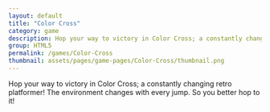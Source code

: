```yaml
---
layout: default
title: "Color Cross"
category: game
description: Hop your way to victory in Color Cross; a constantly changing retro platformer! The environment changes with every jump. So you better hop to it!
group: HTML5
permalink: /games/Color-Cross
thumbnail: assets/pages/game-pages/Color-Cross/thumbnail.png
---
```


Hop your way to victory in Color Cross; a constantly changing retro platformer! The environment changes with every jump. So you better hop to it!